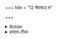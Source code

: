 +++
title = "12 श्रेयसाञ् च"

+++

<details><summary>Bühler</summary>

12. Nor any of his betters.
</details>

<details><summary>हरदत्त-टीका</summary>

## सूत्रम्
श्रेयसां च ॥ ११ ॥  
## टिप्पनी
+++(पूर्वसूत्रे द्रष्टव्यम्।)+++
</details>
